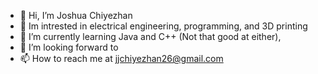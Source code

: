 - 👋 Hi, I’m Joshua Chiyezhan
- 👀 Im intrested in electrical engineering, programming, and 3D printing
- 🌱 I’m currently learning Java and C++ (Not that good at either), 
- 💞️ I’m looking forward to
- 📫 How to reach me at jjchiyezhan26@gmail.com
<!---
JJCgits/JJCgits is a ✨ special ✨ repository because its `README.md` (this file) appears on your GitHub profile.
You can click the Preview link to take a look at your changes.
--->
